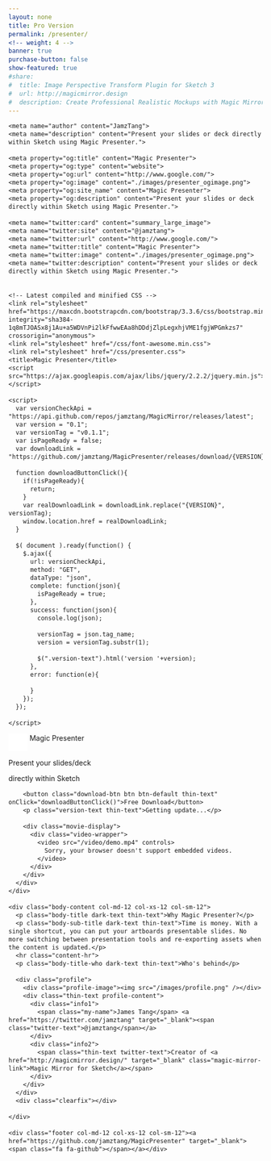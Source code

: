 ```yaml
---
layout: none
title: Pro Version
permalink: /presenter/
<!-- weight: 4 -->
banner: true
purchase-button: false
show-featured: true
#share:
#  title: Image Perspective Transform Plugin for Sketch 3
#  url: http://magicmirror.design
#  description: Create Professional Realistic Mockups with Magic Mirror 2
---
```

<html lang="en">
  <head>
    <meta charset="utf-8">
    <meta http-equiv="X-UA-Compatible" content="chrome=1">
    <meta name="viewport" content="width=device-width, initial-scale=1">

    <meta name="author" content="JamzTang">
    <meta name="description" content="Present your slides or deck directly within Sketch using Magic Presenter.">

    <meta property="og:title" content="Magic Presenter">
    <meta property="og:type" content="website">
    <meta property="og:url" content="http://www.google.com/">
    <meta property="og:image" content="./images/presenter_ogimage.png">
    <meta property="og:site_name" content="Magic Presenter">
    <meta property="og:description" content="Present your slides or deck directly within Sketch using Magic Presenter.">

    <meta name="twitter:card" content="summary_large_image">
    <meta name="twitter:site" content="@jamztang">
    <meta name="twitter:url" content="http://www.google.com/">
    <meta name="twitter:title" content="Magic Presenter">
    <meta name="twitter:image" content="./images/presenter_ogimage.png">
    <meta name="twitter:description" content="Present your slides or deck directly within Sketch using Magic Presenter.">


    <!-- Latest compiled and minified CSS -->
    <link rel="stylesheet" href="https://maxcdn.bootstrapcdn.com/bootstrap/3.3.6/css/bootstrap.min.css" integrity="sha384-1q8mTJOASx8j1Au+a5WDVnPi2lkFfwwEAa8hDDdjZlpLegxhjVME1fgjWPGmkzs7" crossorigin="anonymous">
    <link rel="stylesheet" href="/css/font-awesome.min.css">
    <link rel="stylesheet" href="/css/presenter.css">
    <title>Magic Presenter</title>
    <script src="https://ajax.googleapis.com/ajax/libs/jquery/2.2.2/jquery.min.js"></script>

    <script>
      var versionCheckApi = "https://api.github.com/repos/jamztang/MagicMirror/releases/latest";
      var version = "0.1";
      var versionTag = "v0.1.1";
      var isPageReady = false;
      var downloadLink = "https://github.com/jamztang/MagicPresenter/releases/download/{VERSION}/MagicPresenter.sketchplugin.zip";

      function downloadButtonClick(){
        if(!isPageReady){
          return;
        }
        var realDownloadLink = downloadLink.replace("{VERSION}", versionTag);
        window.location.href = realDownloadLink;
      }

      $( document ).ready(function() {
        $.ajax({
          url: versionCheckApi,
          method: "GET",
          dataType: "json",
          complete: function(json){
            isPageReady = true;
          },
          success: function(json){
            console.log(json);

            versionTag = json.tag_name;
            version = versionTag.substr(1);

            $(".version-text").html('version '+version);
          },
          error: function(e){

          }
        });
      });

    </script>

  </head>
  <body>
    <div class="col-md-12 col-xs-12 col-sm-12 head-section">
      <div class="section-bg"></div>
      <div class="col-md-12 col-xs-12 col-sm-12 header-bar">
        <div class="col-md-9 col-xs-8 col-sm-8">
          <object data="/images/presenter_icon.svg" type="image/svg+xml" align="top">
            <img src="/images/presenter_icon.png" align="top" />
          </object>
          <span class="title-text thin-text">Magic Presenter</span>
        </div>
        <div class="col-md-3 col-xs-4 col-sm-4 pull-right social-icon-container">
          <a href="https://twitter.com/intent/tweet?text=Present your slides or deck directly within Sketch using Magic Presenter <Link>" target="_blank"><span class="fa fa-twitter light-text social-icon"></span></a>
          <a href="http://www.facebook.com/sharer/sharer.php?" target="_blank"><span class="fa fa-facebook light-text social-icon"></span></a>
        </div>
      </div>
      <div class="head-content col-md-12 col-xs-12 col-sm-12">
        <p class="big-title light-text thin-text">Present your slides/deck</p>
        <p class="light-text sub-title thin-text">directly within Sketch</p>

        <button class="download-btn btn btn-default thin-text" onClick="downloadButtonClick()">Free Download</button>
        <p class="version-text thin-text">Getting update...</p>

        <div class="movie-display">
          <div class="video-wrapper">
            <video src="/video/demo.mp4" controls>
              Sorry, your browser doesn't support embedded videos.
            </video>
          </div>
        </div>
      </div>
    </div>

    <div class="body-content col-md-12 col-xs-12 col-sm-12">
      <p class="body-title dark-text thin-text">Why Magic Presenter?</p>
      <p class="body-sub-title dark-text thin-text">Time is money. With a single shortcut, you can put your artboards presentable slides. No more switching between presentation tools and re-exporting assets when the content is updated.</p>
      <hr class="content-hr">
      <p class="body-title-who dark-text thin-text">Who's behind</p>

      <div class="profile">
        <div class="profile-image"><img src="/images/profile.png" /></div>
        <div class="thin-text profile-content">
          <div class="info1">
            <span class="my-name">James Tang</span> <a href="https://twitter.com/jamztang" target="_blank"><span class="twitter-text">@jamztang</span></a>
          </div>
          <div class="info2">
            <span class="thin-text twitter-text">Creator of <a href="http://magicmirror.design/" target="_blank" class="magic-mirror-link">Magic Mirror for Sketch</a></span>
          </div>
        </div>
      </div>
      <div class="clearfix"></div>

    </div>

    <div class="footer col-md-12 col-xs-12 col-sm-12"><a href="https://github.com/jamztang/MagicPresenter" target="_blank"><span class="fa fa-github"></span></a></div>

  </body>
</html>
